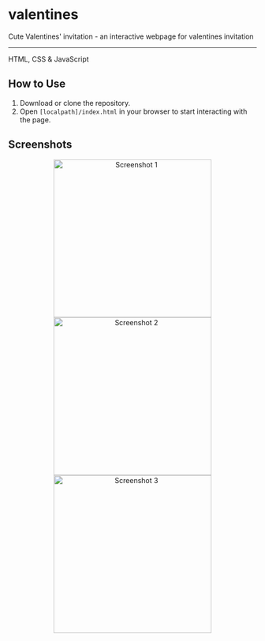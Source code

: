 # valentines
Cute Valentines' invitation - an interactive webpage for valentines invitation

---

HTML, CSS & JavaScript

## How to Use

1. Download or clone the repository.
2. Open `[localpath]/index.html` in your browser to start interacting with the page.

## Screenshots
<p align="center">
  <img src="images/screenshot1.png" alt="Screenshot 1" width="320">
  <img src="images/screenshot2.png" alt="Screenshot 2" width="320">
  <img src="images/screenshot3.png" alt="Screenshot 3" width="320">
</p>

